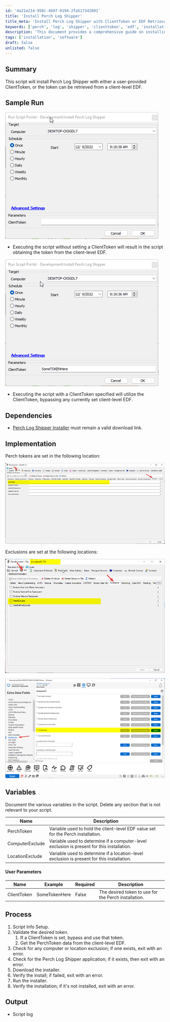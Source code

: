 ```yaml
---
id: '4a21e214-958c-4b97-9194-2fa517342001'
title: 'Install Perch Log Shipper'
title_meta: 'Install Perch Log Shipper with ClientToken or EDF Retrieval'
keywords: ['perch', 'log', 'shipper', 'clienttoken', 'edf', 'installation']
description: 'This document provides a comprehensive guide on installing Perch Log Shipper using either a user-provided ClientToken or retrieving the token from a client-level EDF. It includes sample runs, dependencies, implementation details, variables, user parameters, and the process for successful installation.'
tags: ['installation', 'software']
draft: false
unlisted: false
---
```


## Summary

This script will install Perch Log Shipper with either a user-provided ClientToken, or the token can be retrieved from a client-level EDF.

## Sample Run

![Sample Run 1](../../../static/img/Install-Perch-Log-Shipper/image_1.png)

- Executing the script without setting a ClientToken will result in the script obtaining the token from the client-level EDF.

![Sample Run 2](../../../static/img/Install-Perch-Log-Shipper/image_2.png)

- Executing the script with a ClientToken specified will utilize the ClientToken, bypassing any currently set client-level EDF.

## Dependencies

- [Perch Log Shipper Installer](https://cdn.perchsecurity.com/downloads/perch-log-shipper-latest.exe) must remain a valid download link.

## Implementation

Perch tokens are set in the following location:

![Perch Token Location](../../../static/img/Install-Perch-Log-Shipper/image_3.png)

Exclusions are set at the following locations:

![Exclusion Location 1](../../../static/img/Install-Perch-Log-Shipper/image_4.png)

![Exclusion Location 2](../../../static/img/Install-Perch-Log-Shipper/image_5.png)

## Variables

Document the various variables in the script. Delete any section that is not relevant to your script.

| Name            | Description                                                                                   |
|-----------------|-----------------------------------------------------------------------------------------------|
| PerchToken      | Variable used to hold the client-level EDF value set for the Perch installation.             |
| ComputerExclude | Variable used to determine if a computer-level exclusion is present for this installation.    |
| LocationExclude | Variable used to determine if a location-level exclusion is present for this installation.    |

#### User Parameters

| Name        | Example         | Required | Description                                        |
|-------------|------------------|----------|----------------------------------------------------|
| ClientToken | SomeTokenHere    | False    | The desired token to use for the Perch installation. |

## Process

1. Script Info Setup.
2. Validate the desired token.
   1. If a ClientToken is set, bypass and use that token.
   2. Get the PerchToken data from the client-level EDF.
3. Check for any computer or location exclusion; if one exists, exit with an error.
4. Check for the Perch Log Shipper application; if it exists, then exit with an error.
5. Download the installer.
6. Verify the install; if failed, exit with an error.
7. Run the installer.
8. Verify the installation; if it's not installed, exit with an error.

## Output

- Script log
